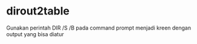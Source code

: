 # dirout2table
Gunakan perintah DIR /S /B pada command prompt menjadi kreen dengan output yang bisa diatur
